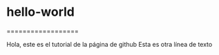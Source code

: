 # hello-world
==================

Hola, este es el tutorial de la página de github
Esta es otra línea de texto
